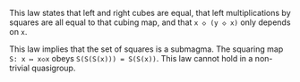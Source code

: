 This law states that left and right cubes are equal, that left multiplications by squares are all equal to that cubing map, and that `x ◇ (y ◇ x)` only depends on `x`.

This law implies that the set of squares is a submagma.  The squaring map `S: x ↦ x◇x` obeys `S(S(S(x))) = S(S(x))`.  This law cannot hold in a non-trivial quasigroup.
